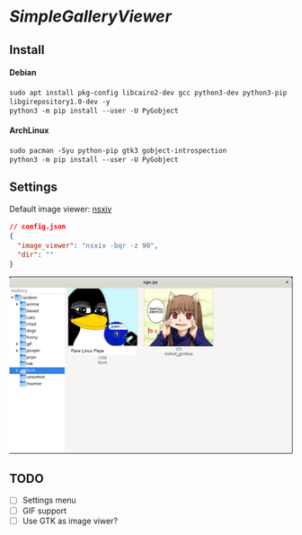 # *SimpleGalleryViewer*

## Install
#### Debian
```
sudo apt install pkg-config libcairo2-dev gcc python3-dev python3-pip libgirepository1.0-dev -y
python3 -m pip install --user -U PyGobject
```
#### ArchLinux
```
sudo pacman -Syu python-pip gtk3 gobject-introspection
python3 -m pip install --user -U PyGobject
```

## Settings
Default image viewer: [nsxiv](https://codeberg.org/nsxiv/nsxiv)

```json
// config.json
{
  "image_viewer": "nsxiv -bqr -z 90",
  "dir": ""
}
```

![demo](demo.png)

## TODO
- [ ] Settings menu
- [ ] GIF support
- [ ] Use GTK as image viwer?
